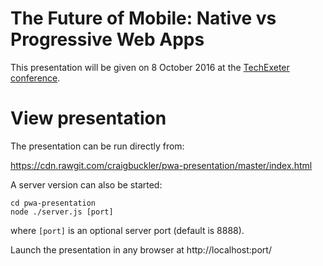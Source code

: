 # The Future of Mobile: Native vs Progressive Web Apps



This presentation will be given on 8 October 2016 at the [TechExeter conference](http://conference.techexeter.uk/).


# View presentation

The presentation can be run directly from:

https://cdn.rawgit.com/craigbuckler/pwa-presentation/master/index.html

A server version can also be started:

	cd pwa-presentation
	node ./server.js [port]

where `[port]` is an optional server port (default is 8888).

Launch the presentation in any browser at http://localhost:port/
